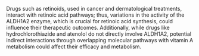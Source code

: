 Drugs such as retinoids, used in cancer and dermatological treatments, interact with retinoic acid pathways; thus, variations in the activity of the ALDH1A2 enzyme, which is crucial for retinoic acid synthesis, could influence their therapeutic outcomes. Additionally, while drugs like hydrochlorothiazide and atenolol do not directly involve ALDH1A2, potential indirect interactions through overlapping molecular pathways with vitamin A metabolism could affect their efficacy and metabolism.